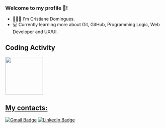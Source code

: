 ### Welcome to my profile 👋!

- 👩🏻‍🦱 I'm Cristiane Domingues.
- 💻 Currently learning more about Git, GitHub, Programming Logic, Web Developer and UX/UI.

## Coding Activity

 <div>
  <a href="https://github.com/cristianedomingues">
   <img height="120em" src="https://github-readme-stats.vercel.app/api/top-langs/?username=cristianedomingues&layout=compact&langs_count=16&theme=dracula"/>
  <div>

 ## My contacts:
 
[![Gmail Badge](https://img.shields.io/badge/-gmail-c14438?style=flat-square&logo=Gmail&logoColor=white&link=mailto:cris.domingues@gmail.com)](mailto:cris.domingues@gmail.com)
[![Linkedin Badge](https://img.shields.io/badge/-cristianedomingues-blue?style=flat-square&logo=Linkedin&logoColor=white&link=https://www.linkedin.com/in/cristianedomingues/)](https://www.linkedin.com/in/cristianedomingues/)




<!---
crisdomingues/crisdomingues is a ✨ special ✨ repository because its `README.md` (this file) appears on your GitHub profile.
You can click the Preview link to take a look at your changes.
--->
